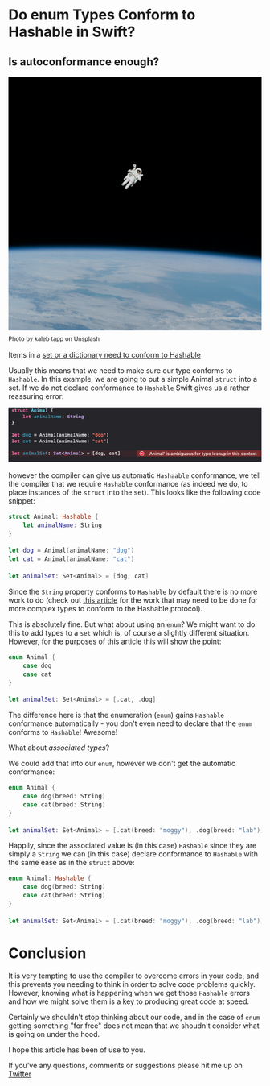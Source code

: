 # Do enum Types Conform to Hashable in Swift?
## Is autoconformance enough?

![Photo by NASA on Unsplash](Images/nasa-Yj1M5riCKk4-unsplash.jpg)<br/>
<sub>Photo by kaleb tapp on Unsplash<sub>

Items in a [set or a dictionary need to conform to Hashable](https://betterprogramming.pub/swifts-hashable-fd57e6cd6426)


Usually this means that we need to make sure our type conforms to `Hashable`. In this example, we are going to put a simple Animal `struct` into a set. If we do not declare conformance to `Hashable` Swift gives us a rather reassuring error:

![ambiguous image](Images/ambiguous.png)<br/>

however the compiler can give us automatic `Hashaable` conformance, we tell the compiler that we require `Hashable` conformance (as indeed we do, to place instances of the `struct` into the set). This looks like the following code snippet:


```swift
struct Animal: Hashable {
    let animalName: String
}

let dog = Animal(animalName: "dog")
let cat = Animal(animalName: "cat")

let animalSet: Set<Animal> = [dog, cat]
```

Since the `String` property conforms to `Hashable` by default there is no more work to do (check out [this article](https://betterprogramming.pub/swifts-hashable-fd57e6cd6426) for the work that may need to be done for more complex types to conform to the Hashable protocol).

This is absolutely fine. But what about using an `enum`? We might want to do this to add types to a `set` which is, of course a slightly different situation. However, for the purposes of this article this will show the point:

```swift
enum Animal {
    case dog
    case cat
}

let animalSet: Set<Animal> = [.cat, .dog]
```

The difference here is that the enumeration (`enum`) gains `Hashable` conformance automatically - you don't even need to declare that the `enum` conforms to `Hashable`! Awesome!

What about *associated types*? 

We could add that into our `enum`, however we don't get the automatic conformance:

```swift
enum Animal {
    case dog(breed: String)
    case cat(breed: String)
}

let animalSet: Set<Animal> = [.cat(breed: "moggy"), .dog(breed: "lab")]
```

Happily, since the associated value is (in this case) `Hashable` since they are simply a `String` we can (in this case) declare conformance to `Hashable` with the same ease as in the `struct` above:

```swift
enum Animal: Hashable {
    case dog(breed: String)
    case cat(breed: String)
}

let animalSet: Set<Animal> = [.cat(breed: "moggy"), .dog(breed: "lab")]
```

# Conclusion
It is very tempting to use the compiler to overcome errors in your code, and this prevents you needing to think in order to solve code problems quickly. However, knowing what is happening when we get those `Hashable` errors and how we might solve them is a key to producing great code at speed.

Certainly we shouldn't stop thinking about our code, and in the case of `enum` getting something "for free" does not mean that we shoudn't consider what is going on under the hood.

I hope this article has been of use to you.

If you've any questions, comments or suggestions please hit me up on [Twitter](https://twitter.com/stevenpcurtis)
